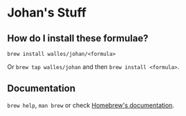 # Johan's Stuff

## How do I install these formulae?

`brew install walles/johan/<formula>`

Or `brew tap walles/johan` and then `brew install <formula>`.

## Documentation

`brew help`, `man brew` or check [Homebrew's documentation](https://docs.brew.sh).
